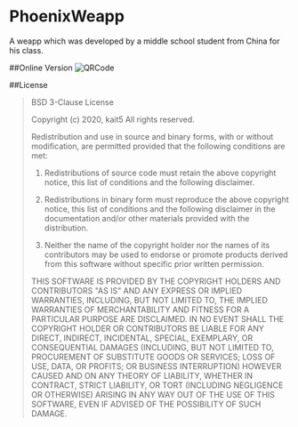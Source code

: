 # PhoenixWeapp
A weapp which was developed by a middle school student from China for his class.
 
##Online Version
![QRCode](https://github.com/pengmingkai/PhoenixWeapp/blob/master/official.jpg)
 
##License
>BSD 3-Clause License
>
>Copyright (c) 2020, kait5
All rights reserved.
>
>Redistribution and use in source and binary forms, with or without
modification, are permitted provided that the following conditions are met:
>
>1. Redistributions of source code must retain the above copyright notice, this
   list of conditions and the following disclaimer.
>
>2. Redistributions in binary form must reproduce the above copyright notice,
   this list of conditions and the following disclaimer in the documentation
   and/or other materials provided with the distribution.
>
>3. Neither the name of the copyright holder nor the names of its
   contributors may be used to endorse or promote products derived from
   this software without specific prior written permission.
>
>THIS SOFTWARE IS PROVIDED BY THE COPYRIGHT HOLDERS AND CONTRIBUTORS "AS IS"
AND ANY EXPRESS OR IMPLIED WARRANTIES, INCLUDING, BUT NOT LIMITED TO, THE
IMPLIED WARRANTIES OF MERCHANTABILITY AND FITNESS FOR A PARTICULAR PURPOSE ARE
DISCLAIMED. IN NO EVENT SHALL THE COPYRIGHT HOLDER OR CONTRIBUTORS BE LIABLE
FOR ANY DIRECT, INDIRECT, INCIDENTAL, SPECIAL, EXEMPLARY, OR CONSEQUENTIAL
DAMAGES (INCLUDING, BUT NOT LIMITED TO, PROCUREMENT OF SUBSTITUTE GOODS OR
SERVICES; LOSS OF USE, DATA, OR PROFITS; OR BUSINESS INTERRUPTION) HOWEVER
CAUSED AND ON ANY THEORY OF LIABILITY, WHETHER IN CONTRACT, STRICT LIABILITY,
OR TORT (INCLUDING NEGLIGENCE OR OTHERWISE) ARISING IN ANY WAY OUT OF THE USE
OF THIS SOFTWARE, EVEN IF ADVISED OF THE POSSIBILITY OF SUCH DAMAGE.